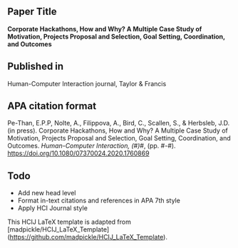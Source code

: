 ## Paper Title 
<b>Corporate Hackathons, How and Why? A Multiple Case Study of Motivation, Projects Proposal and Selection, Goal Setting, Coordination, and Outcomes</b>

## Published in
Human-Computer Interaction journal, Taylor & Francis

## APA citation format
Pe-Than, E.P.P, Nolte, A., Filippova, A., Bird, C., Scallen, S., & Herbsleb, J.D. (in press). Corporate Hackathons, How and Why? A Multiple Case Study of Motivation, Projects Proposal and Selection, Goal Setting, Coordination, and Outcomes. <i>Human-Computer Interaction, (#)</i>#, (pp. #-#). https://doi.org/10.1080/07370024.2020.1760869

## Todo
- Add new head level
- Format in-text citations and references in APA 7th style
- Apply HCI Journal style

This HCIJ LaTeX template is adapted from [madpickle/HCIJ_LaTeX_Template] (https://github.com/madpickle/HCIJ_LaTeX_Template).
